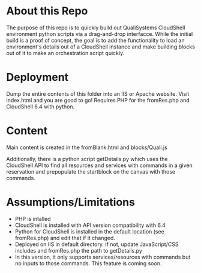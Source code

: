 # About this Repo
The purpose of this repo is to quickly build out QualiSystems CloudShell environment python scripts via a drag-and-drop interfacce. While the initial build is a proof of concept, the goal is to add the functionality to load an environment's details out of a CloudShell instance and make building blocks out of it to make an orchestration script quickly.

# Deployment
Dump the entire contents of this folder into an IIS or Apache website. Visit index.html and you are good to go! Requires PHP for the fromRes.php and CloudShell 6.4 with python.

# Content
Main content is created in the fromBlank.html and blocks/Quali.js

Additionally, there is a python script getDetails.py which uses the CloudShell API to find all resources and services with commands in a given reservation and prepopulate the startblock on the canvas with those commands.

# Assumptions/Limitations
* PHP is intalled
* CloudShell is installed with API version compatibility with 6.4
* Python for CloudShell is installed in the default location (see fromRes.php) and edit that if it changed.
* Deployed on IIS in default directory. If not, update JavaScript/CSS includes and fromRes.php the path to getDetails.py
* In this version, it only supports services/resources with commands but no inputs to those commands. This feature is coming soon.